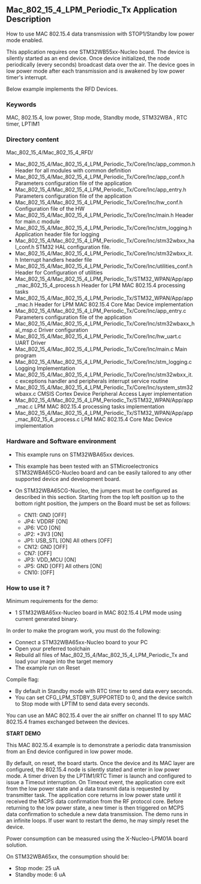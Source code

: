 ## __Mac_802_15_4_LPM_Periodic_Tx Application Description__

How to use MAC 802.15.4 data transmission with STOP1/Standby low power mode enabled.

This application requires one STM32WB55xx-Nucleo board. The device is silently started
as an end device. Once device initialized, the node periodically (every seconds) broadcast 
data over the air. The device goes in low power mode after each transmission and is awakened by
low power timer's interrupt.

Below example implements the RFD Devices.

### __Keywords__

MAC, 802.15.4, low power, Stop mode, Standby mode, STM32WBA , RTC timer, LPTIM1

### __Directory content__

Mac_802_15_4/Mac_802_15_4_RFD/

   - Mac_802_15_4/Mac_802_15_4_LPM_Periodic_Tx/Core/Inc/app_common.h                            Header for all modules with common definition
   - Mac_802_15_4/Mac_802_15_4_LPM_Periodic_Tx/Core/Inc/app_conf.h                              Parameters configuration file of the application
   - Mac_802_15_4/Mac_802_15_4_LPM_Periodic_Tx/Core/Inc/app_entry.h                             Parameters configuration file of the application
   - Mac_802_15_4/Mac_802_15_4_LPM_Periodic_Tx/Core/Inc/hw_conf.h                               Configuration file of the HW
   - Mac_802_15_4/Mac_802_15_4_LPM_Periodic_Tx/Core/Inc/main.h                                  Header for main.c module
   - Mac_802_15_4/Mac_802_15_4_LPM_Periodic_Tx/Core/Inc/stm_logging.h                           Application header file for logging
   - Mac_802_15_4/Mac_802_15_4_LPM_Periodic_Tx/Core/Inc/stm32wbxx_hal_conf.h                    STM32 HAL configuration file.
   - Mac_802_15_4/Mac_802_15_4_LPM_Periodic_Tx/Core/Inc/stm32wbxx_it.h                          Interrupt handlers header file
   - Mac_802_15_4/Mac_802_15_4_LPM_Periodic_Tx/Core/Inc/utilities_conf.h                        Header for Configuration of utilities
   - Mac_802_15_4/Mac_802_15_4_LPM_Periodic_Tx/STM32_WPAN/App/app_mac_802_15_4_process.h        Header for LPM MAC 802.15.4 processing tasks
   - Mac_802_15_4/Mac_802_15_4_LPM_Periodic_Tx/STM32_WPAN/App/app_mac.h                         Header for LPM MAC 802.15.4 Core Mac Device implementation
   - Mac_802_15_4/Mac_802_15_4_LPM_Periodic_Tx/Core/Inc/app_entry.c                             Parameters configuration file of the application
   - Mac_802_15_4/Mac_802_15_4_LPM_Periodic_Tx/Core/Inc/stm32wbaxx_hal_msp.c                    Driver configuration
   - Mac_802_15_4/Mac_802_15_4_LPM_Periodic_Tx/Core/Inc/hw_uart.c                               UART Driver
   - Mac_802_15_4/Mac_802_15_4_LPM_Periodic_Tx/Core/Inc/main.c                                  Main program
   - Mac_802_15_4/Mac_802_15_4_LPM_Periodic_Tx/Core/Inc/stm_logging.c                           Logging Implementation
   - Mac_802_15_4/Mac_802_15_4_LPM_Periodic_Tx/Core/Inc/stm32wbxx_it.c                          exceptions handler and peripherals interrupt service routine
   - Mac_802_15_4/Mac_802_15_4_LPM_Periodic_Tx/Core/Inc/system_stm32wbaxx.c                     CMSIS Cortex Device Peripheral Access Layer implementation
   - Mac_802_15_4/Mac_802_15_4_LPM_Periodic_Tx/STM32_WPAN/App/app_mac.c    		      			LPM MAC 802.15.4 processing tasks implementation
   - Mac_802_15_4/Mac_802_15_4_LPM_Periodic_Tx/STM32_WPAN/App/app_mac_802_15_4_process.c        LPM MAC 802.15.4 Core Mac Device implementation
 

### __Hardware and Software environment__

- This example runs on STM32WBA65xx devices.

- This example has been tested with an STMicroelectronics STM32WBA65CG-Nucleo 
  board and can be easily tailored to any other supported device 
  and development board.
  
- On STM32WBA65CG-Nucleo, the jumpers must be configured as described
  in this section. Starting from the top left position up to the bottom 
  right position, the jumpers on the Board must be set as follows:

  - CN11:    GND         [OFF]
  - JP4:     VDDRF       [ON]
  - JP6:     VC0         [ON]
  - JP2:     +3V3        [ON] 
  - JP1:     USB_STL     [ON]   All others [OFF]
  - CN12:    GND         [OFF]
  - CN7:     <All>       [OFF]
  - JP3:     VDD_MCU     [ON]
  - JP5:     GND         [OFF]  All others [ON]
  - CN10:    <All>       [OFF]

### __How to use it ?__

Minimum requirements for the demo:

- 1 STM32WBA65xx-Nucleo board in MAC 802.15.4 LPM mode 
using current generated binary.

In order to make the program work, you must do the following: 

- Connect a STM32WBA65xx-Nucleo board to your PC 
- Open your preferred toolchain 
- Rebuild all files of Mac_802_15_4/Mac_802_15_4_LPM_Periodic_Tx and load your image into 
  the target memory 
- The example run on Reset

Compile flag:

- By default in Standby mode with RTC timer to send data every seconds.
- You can set CFG_LPM_STDBY_SUPPORTED to 0, and the device switch to Stop mode with LPTIM to send data every seconds.

You can use an MAC 802.15.4 over the air sniffer on channel 11 to spy MAC 802.15.4 frames exchanged between the devices.
  
__START DEMO__

This MAC 802.15.4 example is to demonstrate a periodic data transmission from an End device configured in
low power mode.   

By default, on reset, the board starts. Once the device and its MAC layer 
are configured, the 802.15.4 node is silently stated and enter in low power mode.
A timer driven by the LPTIM1/RTC Timer is launch and configured to issue a Timeout interruption.
On Timeout event, the application core exit from the low power state and a data transmit data is requested by 
transmitter task. The application core returns in low power state until it received the MCPS data confirmation
from the RF protocol core. Before returning to the low power state, a new timer is then triggered on MCPS data 
confirmation to schedule a new data transmission. The demo runs in an infinite loops.
If user want to restart the demo, he may simply reset the device.

Power consumption can be measured using the X-Nucleo-LPM01A board solution.

On STM32WBA65xx, the consumption should be:

- Stop mode: 25 uA
- Standby mode: 6 uA
